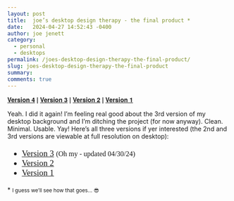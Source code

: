 ```yaml
---
layout: post
title:  joe’s desktop design therapy - the final product *
date:   2024-04-27 14:52:43 -0400
author: joe jenett
category:
  - personal
  - desktops
permalink: /joes-desktop-design-therapy-the-final-product/
slug: joes-desktop-design-therapy-the-final-product
summary: 
comments: true
---
```

<p style="font-family: 'Helvetica Neue',Helvetica,Arial,sans-serif;font-size:14px;font-weight:bold;">
<a href="/desk4.html">Version 4</a> | <a href="/desk3.html">Version 3</a> | <a href="/desk2.html">Version 2</a> | <a href="/desk.html">Version 1</a>
</p>
<p>
Yeah. I did it again! I’m feeling real good about the 3rd version of my desktop background and I’m ditching the project (for now anyway). Clean. Minimal. Usable. Yay! Here’s all three versions if yer interested (the 2nd and 3rd versions are viewable at full resolution on desktop):
</p>
<ul style="font-family: 'eb_garamondregular',Georgia,Times,serif;font-size:1.2rem;">
<li><a href="/desk3.html">Version 3</a> <small>(Oh my - updated 04/30/24)</small></li>
<li><a href="/desk2.html">Version 2</a></li>
<li><a href="/desk.html">Version 1</a></li>
</ul>
<p>
* <small>I guess we’ll see how that goes... 😎</small>
</p>


<a href="https://brid.gy/publish/mastodon"></a>